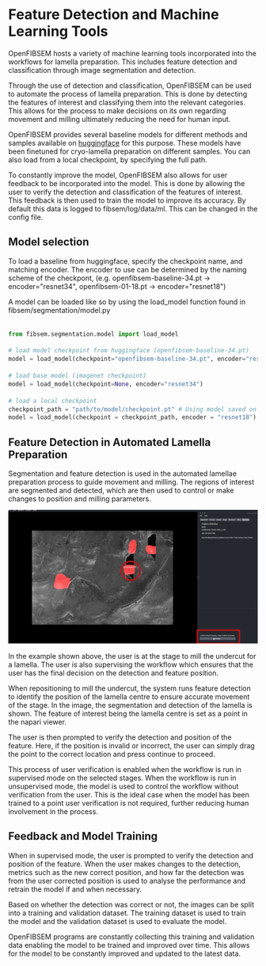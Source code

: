 # Feature Detection and Machine Learning Tools

OpenFIBSEM hosts a variety of machine learning tools incorporated into the workflows for lamella preparation. This includes feature detection and classification through image segmentation and detection. 

Through the use of detection and classification, OpenFIBSEM can be used to automate the process of lamella preparation. This is done by detecting the features of interest and classifying them into the relevant categories. This allows for the process to make decisions on its own regarding movement and milling ultimately reducing the need for human input. 

OpenFIBSEM provides several baseline models for different methods and samples available on [huggingface](https://huggingface.co/patrickcleeve/autolamella) for this purpose. These models have been finetuned for cryo-lamella preparation on different samples. You can also load from a local checkpoint, by specifying the full path. 

To constantly improve the model, OpenFIBSEM also allows for user feedback to be incorporated into the model. This is done by allowing the user to verify the detection and classification of the features of interest. This feedback is then used to train the model to improve its accuracy. By default this data is logged to fibsem/log/data/ml. This can be changed in the config file.

## Model selection

To load a baseline from huggingface, specify the checkpoint name, and matching encoder. The encoder to use can be determined by the naming scheme of the checkpont, (e.g. openfibsem-baseline-34.pt -> encoder="resnet34", openfibsem-01-18.pt -> encoder="resnet18")

A model can be loaded like so by using the load_model function found in fibsem/segmentation/model.py

```python

from fibsem.segmentation.model import load_model

# load model checkpoint from huggingface (openfibsem-baseline-34.pt)
model = load_model(checkpoint="openfibsem-baseline-34.pt", encoder="resnet34")

# load base model (imagenet checkpoint)
model = load_model(checkpoint=None, encoder="resnet34")

# load a local checkpoint
checkpoint_path = "path/to/model/checkpoint.pt" # Using model saved on disk
model = load_model(checkpoint = checkpoint_path, encoder = "resnet18")

```
## Feature Detection in Automated Lamella Preparation

Segmentation and feature detection is used in the automated lamellae preparation process to guide movement and milling. The regions of interest are segmented and detected, which are then used to control or make changes to position and milling parameters.

![detection ex](../img/user_guide/detection/detection_ex.png)

In the example shown above, the user is at the stage to mill the undercut for a lamella. The user is also supervising the workflow which ensures that the user has the final decision on the detection and feature position. 

When repositioning to mill the undercut, the system runs feature detection to identify the position of the lamella centre to ensure accurate movement of the stage. In the image, the segmentation and detection of the lamella is shown. The feature of interest being the lamella centre is set as a point in the napari viewer.

The user is then prompted to verify the detection and position of the feature. Here, if the position is invalid or incorrect, the user can simply drag the point to the correct location and press continue to proceed.

This process of user verification is enabled when the workflow is run in supervised mode on the selected stages. When the workflow is run in unsupervised mode, the model is used to control the workflow without verification from the user. This is the ideal case when the model has been trained to a point user verification is not required, further reducing human involvement in the process.


## Feedback and Model Training

When in supervised mode, the user is prompted to verify the detection and position of the feature. When the user makes changes to the detection, metrics such as the new correct position, and how far the detection was from the user corrected position is used to analyse the performance and retrain the model if and when necessary.

Based on whether the detection was correct or not, the images can be split into a training and validation dataset. The training dataset is used to train the model and the validation dataset is used to evaluate the model.

OpenFIBSEM programs are constantly collecting this training and validation data enabling the model to be trained and improved over time. This allows for the model to be constantly improved and updated to the latest data.
